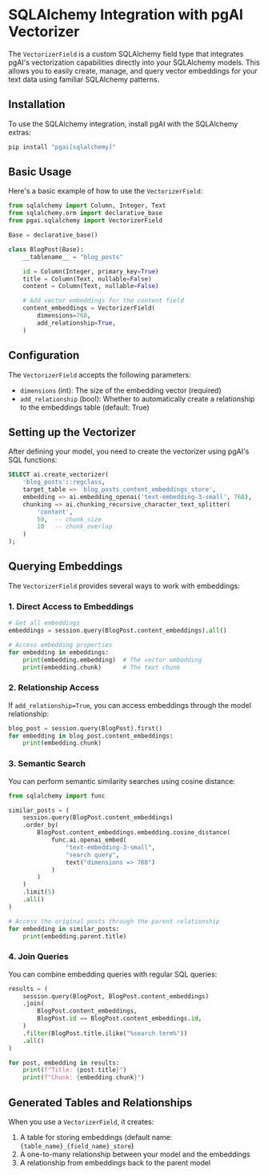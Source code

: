 # SQLAlchemy Integration with pgAI Vectorizer

The `VectorizerField` is a custom SQLAlchemy field type that integrates pgAI's vectorization capabilities directly into your SQLAlchemy models. This allows you to easily create, manage, and query vector embeddings for your text data using familiar SQLAlchemy patterns.

## Installation

To use the SQLAlchemy integration, install pgAI with the SQLAlchemy extras:

```bash
pip install "pgai[sqlalchemy]"
```

## Basic Usage

Here's a basic example of how to use the `VectorizerField`:

```python
from sqlalchemy import Column, Integer, Text
from sqlalchemy.orm import declarative_base
from pgai.sqlalchemy import VectorizerField

Base = declarative_base()

class BlogPost(Base):
    __tablename__ = "blog_posts"

    id = Column(Integer, primary_key=True)
    title = Column(Text, nullable=False)
    content = Column(Text, nullable=False)

    # Add vector embeddings for the content field
    content_embeddings = VectorizerField(
        dimensions=768,
        add_relationship=True,
    )
```

## Configuration

The `VectorizerField` accepts the following parameters:

- `dimensions` (int): The size of the embedding vector (required)
- `add_relationship` (bool): Whether to automatically create a relationship to the embeddings table (default: True)

## Setting up the Vectorizer

After defining your model, you need to create the vectorizer using pgAI's SQL functions:

```sql
SELECT ai.create_vectorizer(
    'blog_posts'::regclass,
    target_table => 'blog_posts_content_embeddings_store',
    embedding => ai.embedding_openai('text-embedding-3-small', 768),
    chunking => ai.chunking_recursive_character_text_splitter(
        'content',
        50,  -- chunk_size
        10   -- chunk_overlap
    )
);
```

## Querying Embeddings

The `VectorizerField` provides several ways to work with embeddings:

### 1. Direct Access to Embeddings

```python
# Get all embeddings
embeddings = session.query(BlogPost.content_embeddings).all()

# Access embedding properties
for embedding in embeddings:
    print(embedding.embedding)  # The vector embedding
    print(embedding.chunk)      # The text chunk
```

### 2. Relationship Access

If `add_relationship=True`, you can access embeddings through the model relationship:

```python
blog_post = session.query(BlogPost).first()
for embedding in blog_post.content_embeddings:
    print(embedding.chunk)
```

### 3. Semantic Search

You can perform semantic similarity searches using cosine distance:

```python
from sqlalchemy import func

similar_posts = (
    session.query(BlogPost.content_embeddings)
    .order_by(
        BlogPost.content_embeddings.embedding.cosine_distance(
            func.ai.openai_embed(
                "text-embedding-3-small",
                "search query",
                text("dimensions => 768")
            )
        )
    )
    .limit(5)
    .all()
)

# Access the original posts through the parent relationship
for embedding in similar_posts:
    print(embedding.parent.title)
```

### 4. Join Queries

You can combine embedding queries with regular SQL queries:

```python
results = (
    session.query(BlogPost, BlogPost.content_embeddings)
    .join(
        BlogPost.content_embeddings,
        BlogPost.id == BlogPost.content_embeddings.id,
    )
    .filter(BlogPost.title.ilike("%search term%"))
    .all()
)

for post, embedding in results:
    print(f"Title: {post.title}")
    print(f"Chunk: {embedding.chunk}")
```

## Generated Tables and Relationships

When you use a `VectorizerField`, it creates:

1. A table for storing embeddings (default name: `{table_name}_{field_name}_store`)
2. A one-to-many relationship between your model and the embeddings
3. A relationship from embeddings back to the parent model